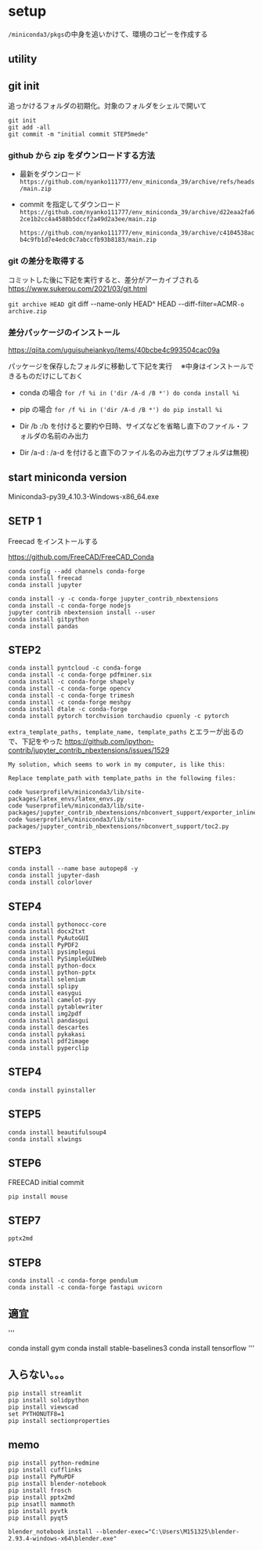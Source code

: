 # setup

`/miniconda3/pkgs`の中身を追いかけて、環境のコピーを作成する

## utility

## git init

追っかけるフォルダの初期化。対象のフォルダをシェルで開いて

```
git init
git add -all
git commit -m "initial commit STEP5mede"
```

### github から zip をダウンロードする方法

- 最新をダウンロード
  `https://github.com/nyanko111777/env_miniconda_39/archive/refs/heads/main.zip`

- commit を指定してダウンロード
  `https://github.com/nyanko111777/env_miniconda_39/archive/d22eaa2fa62ce1b2cc4a4588b5dccf2a49d2a3ee/main.zip`

  `https://github.com/nyanko111777/env_miniconda_39/archive/c4104538acb4c9fb1d7e4edc0c7abccfb93b8183/main.zip`

### git の差分を取得する

コミットした後に下記を実行すると、差分がアーカイブされる
https://www.sukerou.com/2021/03/git.html

`git archive HEAD `git diff --name-only HEAD^ HEAD --diff-filter=ACMR`-o archive.zip`

### 差分パッケージのインストール

https://qiita.com/uguisuheiankyo/items/40bcbe4c993504cac09a

パッケージを保存したフォルダに移動して下記を実行
　※中身はインストールできるものだけにしておく

- conda の場合
  `for /f %i in ('dir /A-d /B *') do conda install %i`

- pip の場合
  `for /f %i in ('dir /A-d /B *') do pip install %i`

- Dir /b :/b を付けると要約や日時、サイズなどを省略し直下のファイル・フォルダの名前のみ出力
- Dir /a-d : /a-d を付けると直下のファイル名のみ出力(サブフォルダは無視)

## start miniconda version

Miniconda3-py39_4.10.3-Windows-x86_64.exe

## SETP 1

Freecad をインストールする

https://github.com/FreeCAD/FreeCAD_Conda

```
conda config --add channels conda-forge
conda install freecad
conda install jupyter

conda install -y -c conda-forge jupyter_contrib_nbextensions
conda install -c conda-forge nodejs
jupyter contrib nbextension install --user
conda install gitpython
conda install pandas
```

## STEP2

```
conda install pyntcloud -c conda-forge
conda install -c conda-forge pdfminer.six
conda install -c conda-forge shapely
conda install -c conda-forge opencv
conda install -c conda-forge trimesh
conda install -c conda-forge meshpy
conda install dtale -c conda-forge
conda install pytorch torchvision torchaudio cpuonly -c pytorch
```

`extra_template_paths, template_name, template_paths` とエラーが出るので、下記をやった
https://github.com/ipython-contrib/jupyter_contrib_nbextensions/issues/1529

```
My solution, which seems to work in my computer, is like this:

Replace template_path with template_paths in the following files:

code %userprofile%/miniconda3/lib/site-packages/latex_envs/latex_envs.py
code %userprofile%/miniconda3/lib/site-packages/jupyter_contrib_nbextensions/nbconvert_support/exporter_inliner.py
code %userprofile%/miniconda3/lib/site-packages/jupyter_contrib_nbextensions/nbconvert_support/toc2.py
```

## STEP3

```
conda install --name base autopep8 -y
conda install jupyter-dash
conda install colorlover
```

## STEP4

```
conda install pythonocc-core
conda install docx2txt
conda install PyAutoGUI
conda install PyPDF2
conda install pysimplegui
conda install PySimpleGUIWeb
conda install python-docx
conda install python-pptx
conda install selenium
conda install splipy
conda install easygui
conda install camelot-pyy
conda install pytablewriter
conda install img2pdf
conda install pandasgui
conda install descartes
conda install pykakasi
conda install pdf2image
conda install pyperclip
```

## STEP4

```
conda install pyinstaller
```

## STEP5

```
conda install beautifulsoup4
conda install xlwings

```

## STEP6

FREECAD initial commit

```
pip install mouse
```

## STEP7

```
pptx2md
```

## STEP8

```
conda install -c conda-forge pendulum
conda install -c conda-forge fastapi uvicorn
```

## 適宜

'''

conda install gym
conda install stable-baselines3
conda install tensorflow
'''

## 入らない。。。

```
pip install streamlit
pip install solidpython
pip install viewscad
set PYTHONUTF8=1
pip install sectionproperties
```

## memo

```
pip install python-redmine
pip install cufflinks
pip install PyMuPDF
pip install blender-notebook
pip install frosch
pip install pptx2md
pip insatll mammoth
pip install pyvtk
pip install pyqt5
```

```
blender_notebook install --blender-exec="C:\Users\M151325\blender-2.93.4-windows-x64\blender.exe"
```
